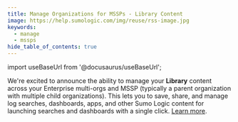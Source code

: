 ```yaml
---
title: Manage Organizations for MSSPs - Library Content
image: https://help.sumologic.com/img/reuse/rss-image.jpg
keywords:
  - manage
  - mssps
hide_table_of_contents: true    
---
```


import useBaseUrl from '@docusaurus/useBaseUrl';

We're excited to announce the ability to manage your **Library** content across your Enterprise multi-orgs and MSSP (typically a parent organization with multiple child organizations). This lets you to save, share, and manage log searches, dashboards, apps, and other Sumo Logic content for launching searches and dashboards with a single click. [Learn more](/docs/manage/manage-subscription/create-and-manage-orgs/manage-orgs-for-mssps-csiem-rules).